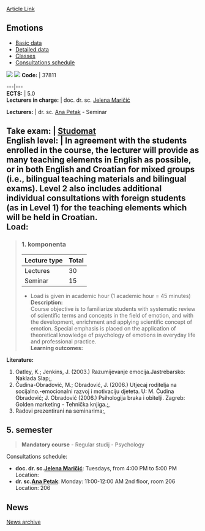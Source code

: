 [Article Link](https://www.fhs.hr/en/course/emo)

## Emotions
  * [Basic data](https://www.fhs.hr/en/course/emo#v1id-523774_3193_1_0 "Basic data")
  * [Detailed data](https://www.fhs.hr/en/course/emo#v1id-523774_3193_1_1 "Detailed data")
  * [Classes](https://www.fhs.hr/en/course/emo#v1id-523774_3193_1_2 "Classes")
  * [Consultations schedule](https://www.fhs.hr/en/course/emo#v1id-523774_3193_1_3 "Consultations schedule")


[![](https://www.fhs.hr/img/flags/gif/hr.gif)](https://www.fhs.hr/predmet/emo_a) [![](https://www.fhs.hr/img/flags/gif/gb.gif)](https://www.fhs.hr/en/course/emo)
**Code:** |  37811  
  
---|---  
**ECTS:** |  5.0   
**Lecturers in charge:** |  doc. dr. sc. [Jelena Maričić](https://www.fhs.hr/staff/jelena.maricic)   
  
**Lecturers:** |  dr. sc. [Ana Petak](https://www.fhs.hr/djelatnik/ana.petak) - Seminar  
  
**Take exam:** |  [Studomat](http://www.isvu.hr/studomat)  
**English level:** |  In agreement with the students enrolled in the course, the lecturer will provide as many teaching elements in English as possible, or in both English and Croatian for mixed groups (i.e., bilingual teaching materials and bilingual exams). Level 2 also includes additional individual consultations with foreign students (as in Level 1) for the teaching elements which will be held in Croatian.   
**Load:**  
---  
> ### 1. komponenta
> | Lecture type | Total  
> ---|---  
> Lectures | 30  
> Seminar | 15  
> * Load is given in academic hour (1 academic hour = 45 minutes)   
**Description:**  
> Course objective is to familiarize students with systematic review of scientific terms and concepts in the field of emotion, and with the development, enrichment and applying scientific concept of emotion. Special emphasis is placed on the application of theoretical knowledge of psychology of emotions in everyday life and professional practice.  
**Learning outcomes:**  

  
**Literature:**  
  1. Oatley, K.; Jenkins, J. (2003.) Razumijevanje emocija.Jastrebarsko: Naklada Slap;, 
  2. Čudina-Obradović, M.; Obradović, J. (2006.) Utjecaj roditelja na socijalno.-emocionalni razvoj i motivaciju djeteta. U: M. Čudina Obradović; J. Obradović (2006.) Psihologija braka i obitelji. Zagreb: Golden marketing - Tehnička knjiga.;, 
  3. Radovi prezentirani na seminarima;, 

  
**5. semester**  
---  
> **Mandatory course** - Regular studij - Psychology  
>   
Consultations schedule: 
  * **doc. dr. sc.[Jelena Maričić](https://www.fhs.hr/staff/jelena.maricic)**: 
Tuesdays, from 4:00 PM to 5:00 PM
Location: 
  * **dr. sc.[Ana Petak](https://www.fhs.hr/djelatnik/ana.petak)**: 
Monday: 11:00-12:00 AM
2nd floor, room 206
Location: 206 


## News
[News archive](https://www.fhs.hr/en/course/emo?@=20q25#news_85231 "News archive")
